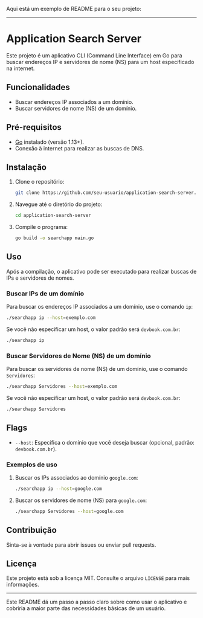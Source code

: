 Aqui está um exemplo de README para o seu projeto:

---

# Application Search Server

Este projeto é um aplicativo CLI (Command Line Interface) em Go para buscar endereços IP e servidores de nome (NS) para um host especificado na internet.

## Funcionalidades

- Buscar endereços IP associados a um domínio.
- Buscar servidores de nome (NS) de um domínio.

## Pré-requisitos

- [Go](https://golang.org/dl/) instalado (versão 1.13+).
- Conexão à internet para realizar as buscas de DNS.

## Instalação

1. Clone o repositório:

   ```bash
   git clone https://github.com/seu-usuario/application-search-server.git
   ```

2. Navegue até o diretório do projeto:

   ```bash
   cd application-search-server
   ```

3. Compile o programa:

   ```bash
   go build -o searchapp main.go
   ```

## Uso

Após a compilação, o aplicativo pode ser executado para realizar buscas de IPs e servidores de nomes.

### Buscar IPs de um domínio

Para buscar os endereços IP associados a um domínio, use o comando `ip`:

```bash
./searchapp ip --host=exemplo.com
```

Se você não especificar um host, o valor padrão será `devbook.com.br`:

```bash
./searchapp ip
```

### Buscar Servidores de Nome (NS) de um domínio

Para buscar os servidores de nome (NS) de um domínio, use o comando `Servidores`:

```bash
./searchapp Servidores --host=exemplo.com
```

Se você não especificar um host, o valor padrão será `devbook.com.br`:

```bash
./searchapp Servidores
```

## Flags

- `--host`: Especifica o domínio que você deseja buscar (opcional, padrão: `devbook.com.br`).

### Exemplos de uso

1. Buscar os IPs associados ao domínio `google.com`:

   ```bash
   ./searchapp ip --host=google.com
   ```

2. Buscar os servidores de nome (NS) para `google.com`:

   ```bash
   ./searchapp Servidores --host=google.com
   ```

## Contribuição

Sinta-se à vontade para abrir issues ou enviar pull requests.

## Licença

Este projeto está sob a licença MIT. Consulte o arquivo `LICENSE` para mais informações.

---

Este README dá um passo a passo claro sobre como usar o aplicativo e cobriria a maior parte das necessidades básicas de um usuário.
